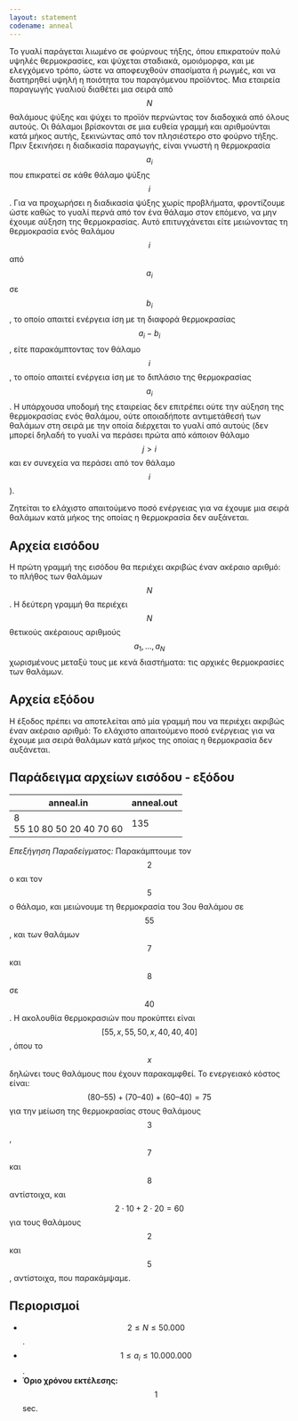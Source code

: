 ```yaml
---
layout: statement
codename: anneal
---
```


Το γυαλί παράγεται λιωμένο σε φούρνους τήξης, όπου επικρατούν πολύ υψηλές θερμοκρασίες, και ψύχεται σταδιακά, ομοιόμορφα, και με ελεγχόμενο τρόπο, ώστε να αποφευχθούν σπασίματα ή ρωγμές, και να διατηρηθεί υψηλή η ποιότητα του παραγόμενου προϊόντος. Μια εταιρεία παραγωγής γυαλιού διαθέτει μια σειρά από $$N$$ θαλάμους ψύξης και ψύχει το προϊόν περνώντας τον διαδοχικά από όλους αυτούς. Οι θάλαμοι βρίσκονται σε μια ευθεία γραμμή και αριθμούνται κατά μήκος αυτής, ξεκινώντας από τον πλησιέστερο στο φούρνο τήξης. Πριν ξεκινήσει η διαδικασία παραγωγής, είναι γνωστή η θερμοκρασία $$a_i$$ που επικρατεί σε κάθε θάλαμο ψύξης $$i$$. Για να προχωρήσει η διαδικασία ψύξης χωρίς προβλήματα, φροντίζουμε ώστε καθώς το γυαλί περνά από τον ένα θάλαμο στον επόμενο, να μην έχουμε αύξηση της θερμοκρασίας. Αυτό επιτυγχάνεται είτε μειώνοντας τη θερμοκρασία ενός θαλάμου $$i$$ από $$a_i$$ σε $$b_i$$, το οποίο απαιτεί ενέργεια ίση με τη διαφορά θερμοκρασίας $$a_i - b_i$$, είτε παρακάμπτοντας τον θάλαμο $$i$$, το οποίο απαιτεί ενέργεια ίση με το διπλάσιο της θερμοκρασίας $$a_i$$. Η υπάρχουσα υποδομή της εταιρείας δεν επιτρέπει ούτε την αύξηση της θερμοκρασίας ενός θαλάμου, ούτε οποιαδήποτε αντιμετάθεσή των θαλάμων στη σειρά με την οποία διέρχεται το γυαλί από αυτούς (δεν μπορεί δηλαδή το γυαλί να περάσει πρώτα από κάποιον θάλαμο $$j > i$$ και εν συνεχεία να περάσει από τον θάλαμο $$i$$).

Ζητείται το ελάχιστο απαιτούμενο ποσό ενέργειας για να έχουμε μια σειρά θαλάμων κατά μήκος της οποίας η θερμοκρασία δεν αυξάνεται.

## Αρχεία εισόδου

Η πρώτη γραμμή της εισόδου θα περιέχει ακριβώς έναν ακέραιο αριθμό: το πλήθος των θαλάμων $$N$$. Η δεύτερη γραμμή θα περιέχει $$N$$ θετικούς ακέραιους αριθμούς $$a_1, \ldots, a_N$$ χωρισμένους μεταξύ τους με κενά διαστήματα: τις αρχικές θερμοκρασίες των θαλάμων.

## Αρχεία εξόδου

Η έξοδος πρέπει να αποτελείται από μία γραμμή που να περιέχει ακριβώς έναν ακέραιο αριθμό: Το ελάχιστο απαιτούμενο ποσό ενέργειας για να έχουμε μια σειρά θαλάμων κατά μήκος της οποίας η θερμοκρασία δεν αυξάνεται.

## Παράδειγμα αρχείων εισόδου - εξόδου

| **anneal.in**                         | **anneal.out** |
| ------------------------------------ | ------------- |
| 8 <br> 55 10 80 50 20 40 70 60 | 135 |

*Επεξήγηση Παραδείγματος:*
Παρακάμπτουμε τον $$2$$ο και τον $$5$$ο θάλαμο, και μειώνουμε τη θερμοκρασία του 3ου θαλάμου σε $$55$$, και των θαλάμων $$7$$ και $$8$$ σε $$40$$. Η ακολουθία θερμοκρασιών που προκύπτει είναι $$[55, x, 55, 50, x, 40, 40, 40]$$, όπου το $$x$$ δηλώνει τους θαλάμους που έχουν παρακαμφθεί. Το ενεργειακό κόστος είναι: $$(80–55) + (70–40) + (60–40) = 75$$ για την μείωση της θερμοκρασίας στους θαλάμους $$3$$, $$7$$ και $$8$$ αντίστοιχα, και $$2 \cdot 10 + 2 \cdot 20 = 60$$ για τους θαλάμους $$2$$ και $$5$$, αντίστοιχα, που παρακάμψαμε.

## Περιορισμοί

 * $$2 \leq N \leq 50.000$$.
 * $$1 \leq a_i \leq 10.000.000$$.
 * **Όριο χρόνου εκτέλεσης:** $$1$$ sec.
